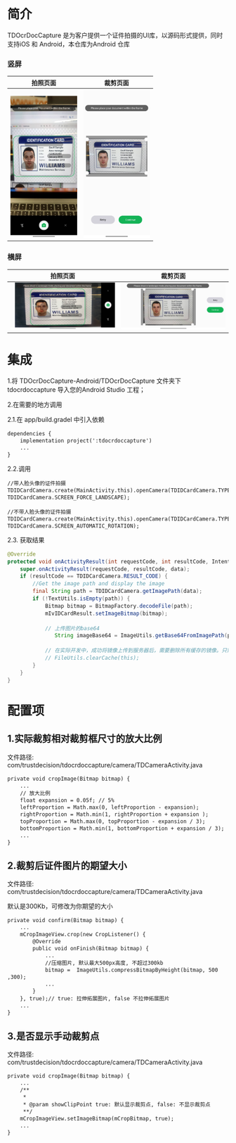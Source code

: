 # 简介

TDOcrDocCapture 是为客户提供一个证件拍摄的UI库，以源码形式提供，同时支持iOS 和 Android，本仓库为Android 仓库

### 竖屏

| 拍照页面 | 裁剪页面 |
| -------- | -------- |
|  <img src="./docs/images/td_demo_portrait.jpg" style="zoom:33%;" /> |   <img src="./docs/images/td_demo_result_portrait.jpg" style="zoom:33%;" />|

### 横屏

| 拍照页面 | 裁剪页面 |
| -------- | -------- |
|  <img src="./docs/images/td_demo_landscape.jpg" style="zoom:33%;" />  |   <img src="./docs/images/td_demo_result_landscape.jpg" style="zoom:33%;" />|

# 集成

1.将 TDOcrDocCapture-Android/TDOcrDocCapture 文件夹下 tdocrdoccapture 导入您的Android Studio 工程；

2.在需要的地方调用

2.1.在 app/build.gradel 中引入依赖

```
dependencies {
    implementation project(':tdocrdoccapture')
    ...
}
```

2.2.调用

```
//带人脸头像的证件拍摄
TDIDCardCamera.create(MainActivity.this).openCamera(TDIDCardCamera.TYPE_IDCARD_NO_FACE_TIPS, TDIDCardCamera.SCREEN_FORCE_LANDSCAPE);

//不带人脸头像的证件拍摄
TDIDCardCamera.create(MainActivity.this).openCamera(TDIDCardCamera.TYPE_IDCARD_FACE_TIPS, TDIDCardCamera.SCREEN_AUTOMATIC_ROTATION);
```

2.3. 获取结果

```java
@Override
protected void onActivityResult(int requestCode, int resultCode, Intent data) {
    super.onActivityResult(requestCode, resultCode, data);
    if (resultCode == TDIDCardCamera.RESULT_CODE) {
        //Get the image path and display the image
        final String path = TDIDCardCamera.getImagePath(data);
        if (!TextUtils.isEmpty(path)) {
            Bitmap bitmap = BitmapFactory.decodeFile(path);
            mIvIDCardResult.setImageBitmap(bitmap);

            // 上传图片的base64
               String imageBase64 = ImageUtils.getBase64FromImagePath(path);

            // 在实际开发中，成功将镜像上传到服务器后，需要删除所有缓存的镜像。只需调用以下方法:
            // FileUtils.clearCache(this);
        }
    }
}
```



# 配置项

## 1.实际裁剪相对裁剪框尺寸的放大比例
文件路径: com/trustdecision/tdocrdoccapture/camera/TDCameraActivity.java

```
private void cropImage(Bitmap bitmap) {
    ...
    // 放大比例
    float expansion = 0.05f; // 5%
    leftProportion = Math.max(0, leftProportion - expansion);
    rightProportion = Math.min(1, rightProportion + expansion );
    topProportion = Math.max(0, topProportion - expansion / 3);      
    bottomProportion = Math.min(1, bottomProportion + expansion / 3);
    ...
}
```


## 2.裁剪后证件图片的期望大小

文件路径: com/trustdecision/tdocrdoccapture/camera/TDCameraActivity.java

默认是300Kb，可修改为你期望的大小

```
private void confirm(Bitmap bitmap) {
    ...
    mCropImageView.crop(new CropListener() {
        @Override
        public void onFinish(Bitmap bitmap) {
            ...
            //压缩图片, 默认最大500px高度, 不超过300kb
            bitmap =  ImageUtils.compressBitmapByHeight(bitmap, 500 ,300);
            ...
        }
    }, true);// true: 拉伸拓展图片, false 不拉伸拓展图片
    ...
}
```

## 3.是否显示手动裁剪点

文件路径: com/trustdecision/tdocrdoccapture/camera/TDCameraActivity.java

```
private void cropImage(Bitmap bitmap) {
    ...
    /**
     *
     * @param showClipPoint true: 默认显示裁剪点, false: 不显示裁剪点
     **/
    mCropImageView.setImageBitmap(mCropBitmap, true);
    ...
}
```

